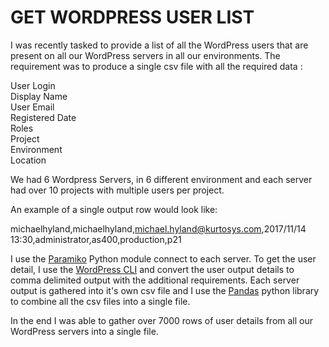 # GET WORDPRESS USER LIST

I was recently tasked to provide a list of all the WordPress users that are present on all our WordPress servers in all our environments. The requirement was to produce a single csv file with all the required data : 


User Login  
Display Name  
User Email  
Registered Date  
Roles  
Project  
Environment  
Location  

We had 6 Wordpress Servers, in 6 different environment and each server had over 10 projects with multiple users per project. 

An example of a single output row would look like:

michaelhyland,michaelhyland,michael.hyland@kurtosys.com,2017/11/14 13:30,administrator,as400,production,p21

I use the [Paramiko](https://www.paramiko.org/) Python module connect to each server. To get the user detail, I use the [WordPress CLI](https://wp-cli.org/) and convert the user output details to comma delimited output with the additional requirements. Each server output is gathered into it's own csv file and I use the [Pandas](https://pandas.pydata.org/) python library to combine all the csv files into a single file.

In the end I was able to gather over 7000 rows of user details from all our WordPress servers into a single file.
